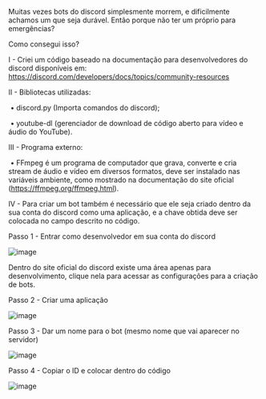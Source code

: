  Muitas vezes bots do discord simplesmente morrem, e dificilmente achamos um que seja durável. Então porque não ter um próprio para emergências?

 Como consegui isso?

 I - Criei um código baseado na documentação para desenvolvedores do discord disponíveis em: https://discord.com/developers/docs/topics/community-resources

 II - Bibliotecas utilizadas:

​       • discord.py (Importa comandos do discord);

​       • youtube-dl (gerenciador de download de código aberto para vídeo e áudio do YouTube).

 III - Programa externo:

​       • FFmpeg é um programa de computador que grava, converte e cria stream de áudio e vídeo em         diversos formatos, deve ser instalado nas variáveis ambiente, como mostrado na documentação do site oficial (https://ffmpeg.org/ffmpeg.html).

 IV - Para criar um bot também é necessário que ele seja criado dentro da sua conta do discord como uma aplicação, e a chave obtida deve ser colocada no campo descrito no código.

Passo 1 - Entrar como desenvolvedor em sua conta do discord

![image](https://user-images.githubusercontent.com/71662090/142488987-73aa86bd-ccfd-4fab-975e-b339e63f50f6.png)

Dentro do site oficial do discord existe uma área apenas para desenvolvimento, clique nela para acessar as configurações para a criação de bots.

Passo 2 - Criar uma aplicação

![image](https://user-images.githubusercontent.com/71662090/142489023-d59a2f93-1c1c-4d3b-a4d1-889930e628df.png)

Passo 3 - Dar um nome para o bot (mesmo nome que vai aparecer no servidor)

![image](https://user-images.githubusercontent.com/71662090/142489100-87f49d12-339a-40e0-9dc6-164a07bd0ed7.png)

Passo 4 - Copiar o ID e colocar dentro do código

![image](https://user-images.githubusercontent.com/71662090/142554391-4111d9a7-6f79-449c-b2d1-271e127df97e.png)


